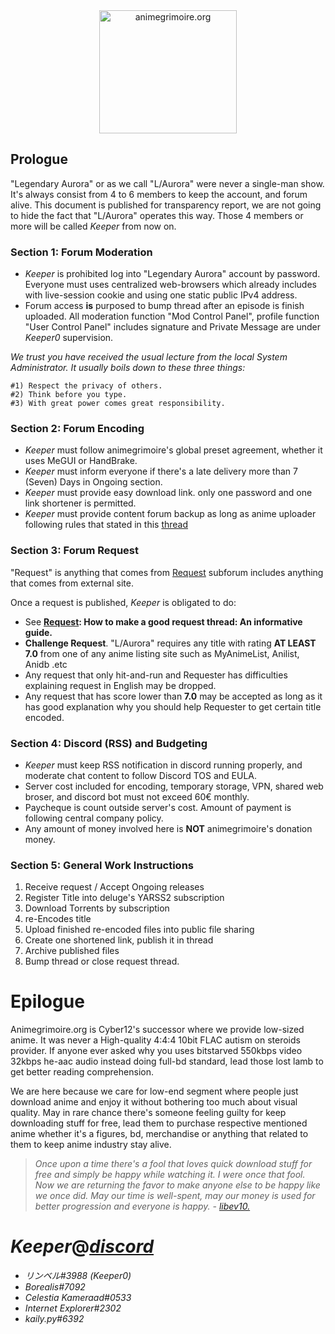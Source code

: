 <div align="center">
<a href="https://animegrimoire.org">
<img src="https://i.ibb.co/rMw0wkt/296E1CE0.png" alt="animegrimoire.org" height="197" width="220"</img>
</a>
</div>

## Prologue
"Legendary Aurora" or as we call "L/Aurora" were never a single-man show. It's always consist from 4 to 6 members to keep the account, and forum alive.
This document is published for transparency report, we are not going to hide the fact that "L/Aurora" operates this way. Those 4 members or more will be called *Keeper* from now on.

### Section 1: Forum Moderation
- *Keeper* is prohibited log into "Legendary Aurora" account by password. Everyone must uses centralized web-browsers which already includes with live-session cookie and using one static public IPv4 address.
- Forum access **is** purposed to bump thread after an episode is finish uploaded. All moderation function "Mod Control Panel", profile function "User Control Panel" includes signature and Private Message are under *Keeper0* supervision.

*We trust you have received the usual lecture from the local System Administrator. It usually boils down to these three things:*

    #1) Respect the privacy of others.
    #2) Think before you type.
    #3) With great power comes great responsibility.

### Section 2: Forum Encoding
- *Keeper* must follow animegrimoire's global preset agreement, whether it uses MeGUI or HandBrake.
- *Keeper* must inform everyone if there's a late delivery more than 7 (Seven) Days in Ongoing section. 
- *Keeper* must provide easy download link. only one password and one link shortener is permitted.
- *Keeper* must provide content forum backup as long as anime uploader following rules that stated in this [thread](https://animegrimoire.org/showthread.php?tid=740)

### Section 3: Forum Request
"Request" is anything that comes from [Request](https://animegrimoire.org/forumdisplay.php?fid=5) subforum includes anything that comes from external site.

 Once a request is published, *Keeper* is obligated to do:
 - See **[Request](https://animegrimoire.org/forumdisplay.php?fid=5): How to make a good request thread: An informative guide.**
 - **Challenge Request**. "L/Aurora" requires any title with rating **AT LEAST 7.0** from one of any anime listing site such as MyAnimeList, Anilist, Anidb .etc
 - Any request that only hit-and-run and Requester has difficulties explaining request in English may be dropped.
 - Any request that has score lower than **7.0** may be accepted as long as it has good explanation why you should help Requester to get certain title encoded.

 ### Section 4: Discord (RSS) and Budgeting
 - *Keeper* must keep RSS notification in discord running properly, and moderate chat content to follow Discord TOS and EULA.
 - Server cost included for encoding, temporary storage, VPN, shared web broser, and discord bot must not exceed 60€ monthly.
 - Paycheque is count outside server's cost. Amount of payment is following central company policy.
 - Any amount of money involved here is **NOT** animegrimoire's donation money.

### Section 5: General Work Instructions

 1. Receive request / Accept Ongoing releases
 2. Register Title into deluge's YARSS2 subscription
 3. Download Torrents by subscription
 4. re-Encodes title
 5. Upload finished re-encoded files into public file sharing 
 6. Create one shortened link, publish it in thread
 7. Archive published files
 8. Bump thread or close request thread.

# Epilogue

   Animegrimoire.org is Cyber12's successor where we provide low-sized anime. It was never a High-quality 4:4:4 10bit FLAC autism on steroids provider. If anyone ever asked why you uses bitstarved 550kbps video 32kbps he-aac audio instead doing full-bd standard, lead those lost lamb to get better reading comprehension. 

   We are here because we care for low-end segment where people just download anime and enjoy it without bothering too much about visual quality. May in rare chance there's someone feeling guilty for keep downloading stuff for free, lead them to purchase respective mentioned anime whether it's a figures, bd, merchandise or anything that related to them to keep anime industry stay alive.

>  *Once upon a time there's a fool that loves quick download stuff for free and simply be happy while watching it. I were once *that* fool. Now we are returning the favor to make anyone else to be happy like we once did. May our time is well-spent, may our money is used for better progression and everyone is happy.* *-* [*libev10.*](https://t.me/libev10)

*Keeper*@[*discord*](https://discord.gg/HubPERS)
======
- *リンベル#3988 (Keeper0)*
- *Borealis#7092*
- *Celestia Kameraad#0533*
- *Internet Explorer#2302*
- *kaily.py#6392*
